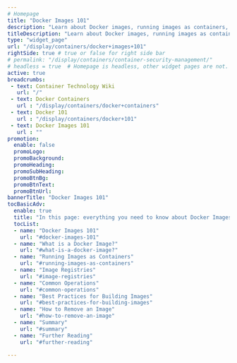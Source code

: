 ```yaml
---
# Homepage
title: "Docker Images 101"
description: "Learn about Docker images, running images as containers, image registries, common docker image operations, best practices for building images, and more."
titleDescription: "Learn about Docker images, running images as containers, image registries, common docker image operations, best practices for building images, and more."
type: "widget_page"
url: "/display/containers/docker+images+101"  
rightSide: true # true or false for right side bar
# permalink: "/display/containers/container-security-management/"
# headless = true  # Homepage is headless, other widget pages are not.
active: true
breadcrumbs:
 - text: Container Technology Wiki
   url: "/"
 - text: Docker Containers
   url : "/display/containers/docker+containers"
 - text: Docker 101
   url : "/display/containers/docker+101"
 - text: Docker Images 101
   url : ""
promotion:
  enable: false
  promoLogo: 
  promoBackground: 
  promoHeading:
  promoSubHeading: 
  promoBtnBg:
  promoBtnText: 
  promoBtnUrl: 
bannerTitle: "Docker Images 101"
tocBasicAdv:
  enable: true
  title: "In this page: everything you need to know about Docker Images"
  tocList:
  - name: "Docker Images 101"
    url: "#docker-images-101"
  - name: "What is a Docker Image?"
    url: "#what-is-a-docker-image?"
  - name: "Running Images as Containers"
    url: "#running-images-as-containers"
  - name: "Image Registries"
    url: "#image-registries"
  - name: "Common Operations"
    url: "#common-operations"
  - name: "Best Practices for Building Images"
    url: "#best-practices-for-building-images"
  - name: "How to Remove an Image"
    url: "#how-to-remove-an-image"
  - name: "Summary"
    url: "#summary"
  - name: "Further Reading"
    url: "#further-reading"
    
---
```


